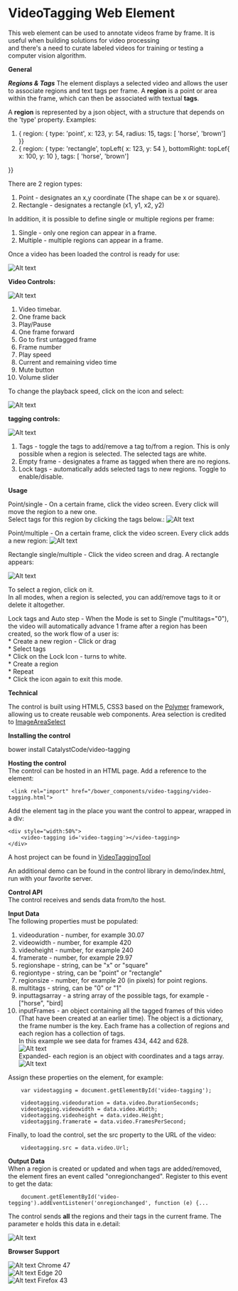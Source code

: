 # VideoTagging Web Element
This web element can be used to annotate videos frame by frame. It is useful when building solutions for video processing  
and there's a need to curate labeled videos for training or testing a computer vision algorithm.

**General**  

***Regions & Tags***
The element displays a selected video and allows the user to associate regions and text tags per frame.
A **region** is a point or area within the frame, which can then be associated with textual **tags**.

A **region** is represented by a json object, with a structure that depends on the 'type' property.
Examples:  
1) { region: { type: 'point', x: 123, y: 54, radius: 15, tags: [ 'horse', 'brown'] }}  
2) { region: { type: 'rectangle', topLeft{ x: 123, y: 54 }, bottomRight: topLef{ x: 100, y: 10 }, tags: [ 'horse', 'brown'] 
}}

There are 2 region types:  
1) Point - designates an x,y coordinate (The shape can be x or square).  
2) Rectangle - designates a rectangle (x1, y1, x2, y2)  

In addition, it is possible to define single or multiple regions per frame:  
1) Single - only one region can appear in a frame.  
2) Multiple - multiple regions can appear in a frame. 

Once a video has been loaded the control is ready for use:

![Alt text](assets/images/loaded.png?raw=true "Title")


**Video Controls:**

![Alt text](assets/images/videocontrols.png?raw=true "Title")

1) Video timebar.  
2) One frame back  
3) Play/Pause  
4) One frame forward  
5) Go to first untagged frame   
6) Frame number  
7) Play speed  
8) Current and remaining video time  
9) Mute button  
10) Volume slider  

To change the playback speed, click on the icon and select:

![Alt text](assets/images/playback.png?raw=true "Title")


**tagging controls:**

![Alt text](assets/images/taggingcontrols.png?raw=true "Title")
  
1) Tags - toggle the tags to add/remove a tag to/from a region. This is only possible when a region is selected.
   The selected tags are white.  
2) Empty frame - designates a frame as tagged when there are no regions.    
3) Lock tags - automatically adds selected tags to new regions. Toggle to enable/disable. 
     
      

**Usage**

Point/single - On a certain frame, click the video screen. Every click will move the region to a new one.  
Select tags for this region by clicking the tags below.:
![Alt text](assets/images/singlepoint.png?raw=true "Title")

Point/multiple - On a certain frame, click the video screen. Every click adds a new region:
![Alt text](assets/images/multipoints.png?raw=true "Title")

Rectangle single/multiple - Click the video screen and drag. A rectangle appears: 

![Alt text](assets/images/area.png?raw=true "Title")

To select a region, click on it.  
In all modes, when a region is selected, you can add/remove tags to it or delete it altogether.

Lock tags and Auto step - When the Mode is set to Single ("multitags="0"), the video will automatically advance 1 frame 
after a region has been created, so the work flow of a user is:  
     * Create a new region - Click or drag  
     * Select tags  
     * Click on the Lock Icon - turns to white.  
     * Create a region   
     * Repeat   
     * Click the icon again to exit this mode.   


**Technical**

The control is built using HTML5, CSS3 based on the [Polymer](https://www.polymer-project.org/1.0/) 
framework, allowing us to create reusable web components.
Area selection is credited to [ImageAreaSelect](http://odyniec.net/projects/imgareaselect/)

**Installing the control**

bower install CatalystCode/video-tagging


**Hosting the control**   
The control can be hosted in an HTML page. Add a reference to the element:

     <link rel="import" href="/bower_components/video-tagging/video-tagging.html">


Add the element tag in the place you want the control to appear, wrapped in a div:

    <div style="width:50%">
        <video-tagging id='video-tagging'></video-tagging>
    </div>

A host project can be found in [VideoTaggingTool](https://github.com/CatalystCode/VideoTaggingTool.git) 

An additional demo can be found in the control library in demo/index.html,   
run with your favorite server.

**Control API**  
The control receives and sends data from/to the host.   

**Input Data**   
The following properties must be populated:

   1) videoduration - number, for example 30.07  
   2) videowidth - number, for example 420  
   3) videoheight - number, for example 240  
   4) framerate - number, for example 29.97  
   5) regionshape - string, can be "x" or "square"  
   6) regiontype - string, can be "point" or "rectangle"  
   7) regionsize - number, for example 20 (in pixels) for point regions.  
   8) multitags - string, can be "0" or "1"   
   9) inputtagsarray - a string array of the possible tags, for example - ["horse", "bird]  
  10) inputFrames - an object containing all the tagged frames of this video (That have been created at an earlier time).
      The object is a dictionary, the frame number is the key. Each frame has a collection of regions 
      and each region has a collection of tags.    
      In this example we see data for frames 434, 442 and 628.  
      ![Alt text](assets/images/frames1.png?raw=true "Title")  
      Expanded- each region is an object with coordinates and a tags array.  
      ![Alt text](assets/images/frames2.png?raw=true "Title")
  
   Assign these properties on the element, for example:

        var videotagging = document.getElementById('video-tagging');
                
        videotagging.videoduration = data.video.DurationSeconds;
        videotagging.videowidth = data.video.Width;
        videotagging.videoheight = data.video.Height;
        videotagging.framerate = data.video.FramesPerSecond;
       
      
  Finally, to load the control, set the src property to the URL of the video: 
 
        videotagging.src = data.video.Url;

**Output Data**     
When a region is created or updated and when tags are added/removed, the element fires an event called "onregionchanged". Register to this event to get thedata:

        document.getElementById('video-tegging').addEventListener('onregionchanged', function (e) {...
The control sends **all** the regions and their tags in the current frame. The parameter e holds this data in e.detail:  

![Alt text](assets/images/frames3.png?raw=true "Title")

**Browser Support**

![Alt text](assets/images/chrome.png?raw=true "Title")  Chrome 47  
![Alt text](assets/images/edge.jpg?raw=true "Title")    Edge 20  
![Alt text](assets/images/ff.png?raw=true "Title")      Firefox 43 